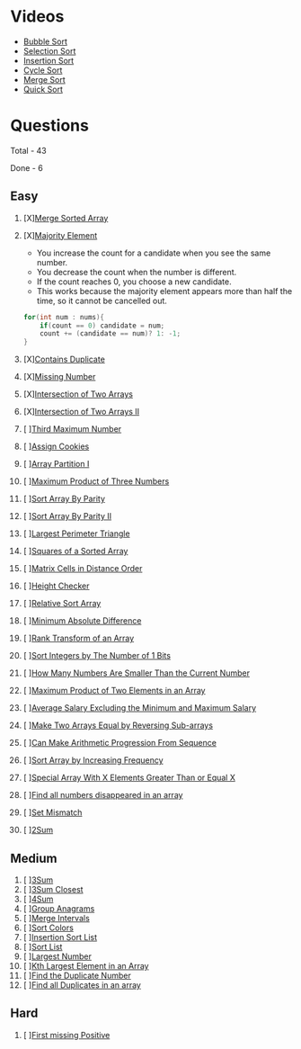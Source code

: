 # Videos
- [Bubble Sort](https://youtu.be/F5MZyqRp_IM)
- [Selection Sort](https://youtu.be/Nd4SCCIHFWk)
- [Insertion Sort](https://youtu.be/By_5-RRqVeE)
- [Cycle Sort](https://www.youtube.com/watch?v=JfinxytTYFQ&list=RDCMUCBGOUQHNNtNGcGzVq5rIXjw&start_radio=1&rv=JfinxytTYFQ&t=2)
- [Merge Sort](https://youtu.be/iKGAgWdgoRk)
- [Quick Sort](https://youtu.be/Z8svOqamag8)

# Questions

Total - 43

Done - 6

## Easy
1. [X][Merge Sorted Array](https://leetcode.com/problems/merge-sorted-array/)
1. [X][Majority Element](https://leetcode.com/problems/majority-element/)

    - You increase the count for a candidate when you see the same number.
    - You decrease the count when the number is different.
    - If the count reaches 0, you choose a new candidate.
    - This works because the majority element appears more than half the time, so it cannot be cancelled out.

    ```java
    for(int num : nums){
        if(count == 0) candidate = num;
        count += (candidate == num)? 1: -1;
    }
    ```

1. [X][Contains Duplicate](https://leetcode.com/problems/contains-duplicate/)
1. [X][Missing Number](https://leetcode.com/problems/missing-number/)
1. [X][Intersection of Two Arrays](https://leetcode.com/problems/intersection-of-two-arrays/)
1. [X][Intersection of Two Arrays II](https://leetcode.com/problems/intersection-of-two-arrays-ii/)
1. [ ][Third Maximum Number](https://leetcode.com/problems/third-maximum-number/)
1. [ ][Assign Cookies](https://leetcode.com/problems/assign-cookies/)
1. [ ][Array Partition I](https://leetcode.com/problems/array-partition-i/)
1. [ ][Maximum Product of Three Numbers](https://leetcode.com/problems/maximum-product-of-three-numbers/)
1. [ ][Sort Array By Parity](https://leetcode.com/problems/sort-array-by-parity/)
1. [ ][Sort Array By Parity II](https://leetcode.com/problems/sort-array-by-parity-ii/)
1. [ ][Largest Perimeter Triangle](https://leetcode.com/problems/largest-perimeter-triangle/)
1. [ ][Squares of a Sorted Array](https://leetcode.com/problems/squares-of-a-sorted-array/)
1. [ ][Matrix Cells in Distance Order](https://leetcode.com/problems/matrix-cells-in-distance-order/)
1. [ ][Height Checker](https://leetcode.com/problems/height-checker/)
1. [ ][Relative Sort Array](https://leetcode.com/problems/relative-sort-array/)
1. [ ][Minimum Absolute Difference](https://leetcode.com/problems/minimum-absolute-difference/)
1. [ ][Rank Transform of an Array](https://leetcode.com/problems/rank-transform-of-an-array/)
1. [ ][Sort Integers by The Number of 1 Bits](https://leetcode.com/problems/sort-integers-by-the-number-of-1-bits/)
1. [ ][How Many Numbers Are Smaller Than the Current Number](https://leetcode.com/problems/how-many-numbers-are-smaller-than-the-current-number/)
1. [ ][Maximum Product of Two Elements in an Array](https://leetcode.com/problems/maximum-product-of-two-elements-in-an-array/)
1. [ ][Average Salary Excluding the Minimum and Maximum Salary](https://leetcode.com/problems/average-salary-excluding-the-minimum-and-maximum-salary/)
1. [ ][Make Two Arrays Equal by Reversing Sub-arrays](https://leetcode.com/problems/make-two-arrays-equal-by-reversing-sub-arrays/)
1. [ ][Can Make Arithmetic Progression From Sequence](https://leetcode.com/problems/can-make-arithmetic-progression-from-sequence/)
1. [ ][Sort Array by Increasing Frequency](https://leetcode.com/problems/sort-array-by-increasing-frequency/)
1. [ ][Special Array With X Elements Greater Than or Equal X](https://leetcode.com/problems/special-array-with-x-elements-greater-than-or-equal-x/)
1. [ ][Find all numbers disappeared in an array](https://leetcode.com/problems/find-all-numbers-disappeared-in-an-array/)
1. [ ][Set Mismatch](https://leetcode.com/problems/set-mismatch/)
1. [ ][2Sum](https://leetcode.com/problems/two-sum/)

## Medium
1. [ ][3Sum](https://leetcode.com/problems/3sum/)
1. [ ][3Sum Closest](https://leetcode.com/problems/3sum-closest/)
1. [ ][4Sum](https://leetcode.com/problems/4sum/)
1. [ ][Group Anagrams](https://leetcode.com/problems/group-anagrams/)
1. [ ][Merge Intervals](https://leetcode.com/problems/merge-intervals/)
1. [ ][Sort Colors](https://leetcode.com/problems/sort-colors/)
1. [ ][Insertion Sort List](https://leetcode.com/problems/insertion-sort-list/)
1. [ ][Sort List](https://leetcode.com/problems/sort-list/)
1. [ ][Largest Number](https://leetcode.com/problems/largest-number/)
1. [ ][Kth Largest Element in an Array](https://leetcode.com/problems/kth-largest-element-in-an-array/)
1. [ ][Find the Duplicate Number](https://leetcode.com/problems/find-the-duplicate-number/)
1. [ ][Find all Duplicates in an array](https://leetcode.com/problems/find-all-duplicates-in-an-array/)

## Hard
1. [ ][First missing Positive](https://leetcode.com/problems/first-missing-positive/)